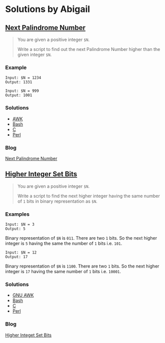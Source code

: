 # Solutions by Abigail
## [Next Palindrome Number](https://perlweeklychallenge.org/blog/perl-weekly-challenge-114/#TASK1)

> You are given a positive integer `$N`.
>
> Write a script to find out the next Palindrome Number higher than
> the given integer `$N`.

### Example
~~~~
Input: $N = 1234
Output: 1331

Input: $N = 999
Output: 1001
~~~~

### Solutions
* [AWK](awk/ch-1.awk)
* [Bash](bash/ch-1.sh)
* [C](c/ch-1.c)
* [Perl](perl/ch-1.pl)

### Blog
[Next Palindrome Number](https://abigail.github.io/HTML/Perl-Weekly-Challenge/week-114-1.html)

## [Higher Integer Set Bits](https://perlweeklychallenge.org/blog/perl-weekly-challenge-114/#TASK2)

> You are given a positive integer `$N`.
> 
> Write a script to find the next higher integer having the same number of
> `1` bits in binary representation as `$N`.

### Examples
~~~~
Input: $N = 3
Output: 5
~~~~

Binary representation of `$N` is `011`. There are two `1` bits. So the next
higher integer is `5` having the same the number of `1` bits i.e. `101`.

~~~~
Input: $N = 12
Output: 17
~~~~

Binary representation of `$N` is `1100`. There are two `1` bits. So the next
higher integer is `17` having the same number of `1` bits i.e. `10001`.

### Solutions
* [GNU AWK](awk/ch-2.gawk)
* [Bash](bash/ch-2.sh)
* [C](c/ch-2.c)
* [Perl](perl/ch-2.pl)

### Blog
[Higher Integet Set Bits](https://abigail.github.io/HTML/Perl-Weekly-Challenge/week-114-2.html)
